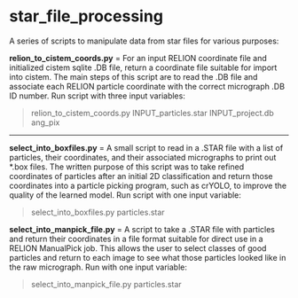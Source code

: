 # star_file_processing
A series of scripts to manipulate data from star files for various purposes:

<b>relion_to_cistem_coords.py</b> = For an input RELION coordinate file and initialized cistem sqlite .DB file, return a coordinate file suitable for import into cistem. The main steps of this script are to read the .DB file and associate each RELION particle coordinate with the correct micrograph .DB ID number. Run script with three input variables:
> relion_to_cistem_coords.py  INPUT_particles.star  INPUT_project.db  ang_pix
-------
<b>select_into_boxfiles.py</b> = A small script to read in a .STAR file with a list of particles, their coordinates, and their associated micrographs to print out \*.box files. The written purpose of this script was to take refined coordinates of particles after an initial 2D classification and return those coordinates into a particle picking program, such as crYOLO, to improve the quality of the learned model. Run script with one input variable:
> select_into_boxfiles.py  particles.star

<b>select_into_manpick_file.py</b> = A script to take a .STAR file with particles and return their coordinates in a file format suitable for direct use in a RELION ManualPick job. This allows the user to select classes of good particles and return to each image to see what those particles looked like in the raw micrograph. Run with one input variable:
> select_into_manpick_file.py particles.star
